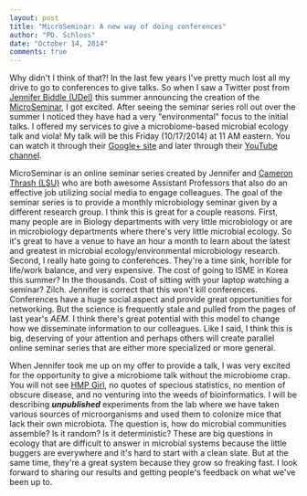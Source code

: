 ```yaml
---
layout: post
title: "MicroSeminar: A new way of doing conferences"
author: "PD. Schloss"
date: "October 14, 2014"
comments: true
---
```


Why didn't I think of that?! In the last few years I've pretty much lost all my
drive to go to conferences to give talks. So when I saw a Twitter post from
[Jennifer Biddle (UDel)](https://www.ceoe.udel.edu/our-people/profiles/jfbiddle)
this summer announcing the creation of the [MicroSeminar](https://microseminar.wordpress.com),
I got excited. After seeing the seminar series roll out over the summer I
noticed they have had a very "environmental" focus to the initial talks. I
offered my services to give a microbiome-based microbial ecology talk and viola!
My talk will be this Friday (10/17/2014) at 11 AM eastern. You can watch it through
their [Google+ site](https://plus.google.com/106615363910557080981/posts)
and later through their [YouTube channel](https://microseminar.wordpress.com/archive-of-past-seminars/).

MicroSeminar is an online seminar series created by Jennifer and
[Cameron Thrash (LSU)](https://thethrashlab.com) who are both awesome Assistant
Professors that also do an effective job utilizing social media to engage
colleagues. The goal of the seminar series is to provide a monthly microbiology
seminar given by a different research group. I think this is great for a couple
reasons. First, many people are in Biology departments with very
little microbiology or are in microbiology departments where there's very little
microbial ecology. So it's great to have a venue to have an hour a month to
learn about the latest and greatest in microbial ecology/environmental
microbiology research. Second, I really hate going to conferences. They're a
time sink, horrible for life/work balance, and very expensive. The cost of going
to ISME in Korea this summer? In the thousands. Cost of sitting with your laptop
watching a seminar? Zilch. Jennifer is correct that this won't kill conferences.
Conferences have a huge social aspect and provide great opportunities for
networking. But the science is frequently stale and pulled from the pages of
last year's *AEM*. I think there's great potential with this model to change how
we disseminate information to our colleagues. Like I said, I think this is big,
deserving of your attention and perhaps others will create parallel online
seminar series that are either more specialized or more general.

When Jennifer took me up on my offer to provide a talk, I was very excited for
the opportunity to give a microbiome talk without the microbiome crap. You will
not see [HMP Girl](https://news.bbcimg.co.uk/media/images/60893000/jpg/_60893806_body.jpg),
no quotes of specious statistics, no mention of obscure disease, and no
venturing into the weeds of bioinformatics. I will be describing ***unpublished***
experiments from the lab where we have taken various sources of microorganisms
and used them to colonize mice that lack their own microbiota. The question is,
how do microbial communities assemble? Is it random? Is it deterministic? These
are big questions in ecology that are difficult to answer in microbial systems
because the little buggers are everywhere and it's hard to start with a clean
slate. But at the same time, they're a great system because they grow so
freaking fast. I look forward to sharing our results and getting people's
feedback on what we've been up to.
